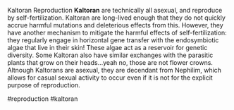 Kaltoran Reproduction
**Kaltoran** are technically all asexual, and reproduce by self-fertilization. Kaltoran are long-lived enough that they do not quickly accrue harmful mutations and deleterious effects from this. However, they have another mechanism to mitigate the harmful effects of self-fertilization: they regularly engage in horizontal gene transfer with the endosymbiotic algae that live in their skin! These algae act as a reservoir for genetic diversity. Some Kaltoran also have similar exchanges with the parasitic plants that grow on their heads…yeah no, those are not flower crowns. Altnough Kaltorans are asexual, they are decendant from Nephilim, which allows for casual sexual activity to occur even if it is not for the explicit purpose of reproduction.

#reproduction #kaltoran
